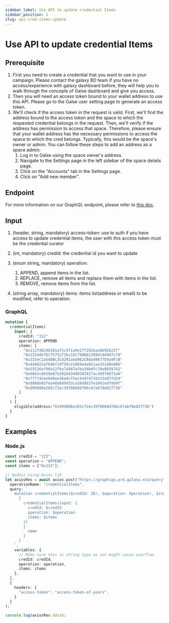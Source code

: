 ```yaml
---
sidebar_label: Use API to update credential Items
sidebar_position: 1
slug: api-cred-items-update
---
```

# Use API to update credential Items

## Prerequisite

1. First you need to create a credential that you want to use in your campaign. Please contact the galaxy BD team if you have no access/experience with galaxy dashboard before, they will help you to walk through the concepts of Galxe dashboard and give you access.
2. Then you will need an access token bound to your wallet address to use this API. Please go to the Galxe user setting page to generate an access token.
3. We'll check if the access token in the request is valid. First, we'll find the address bound to the access token and the space to which the requested credential belongs in the request. Then, we'll verify if the address has permission to access that space. Therefore, please ensure that your wallet address has the necessary permissions to access the space to which the cred belongs. Typically, this would be the space's owner or admin. You can follow these steps to add an address as a space admin:
   1. Log in to Galxe using the space owner's address.
   2. Navigate to the Settings page in the left sidebar of the space details page.
   3. Click on the "Accounts" tab in the Settings page.
   4. Click on "Add new member".

## Endpoint

For more information on our GraphQL endpoint, please refer to [this doc](../6-graphql-api/overview.md).

## Input

1. (header, string, mandatory) access-token: use to auth if you have access to update credential items, the user with this access token must be the credential curator
2. (int, mandatory) credId: the credential id you want to update
3. (enum string, mandatory) operation:

   1. APPEND, append items in the list.
   2. REPLACE, remove all items and replace them with items in the list.
   3. REMOVE, remove items from the list.
4. (string array, mandatory) items: items list(address or email) to be modified, refer to operation.

### GraphQL

```graphql
mutation {
  credentialItems(
    input: {
      credId: "312"
      operation: APPEND
      items: [
        "0x111fd6240381af2c5f1a9e27f282bae8b92b257"
        "0x222dde76Cf5752f2bc1DC798BA1369dcA49d7c79"
        "0x333eC1a5d0BC3C4291aeb962CBda49677E9a9FcB"
        "0x444022af64bfc0f59ce1069e4ab51aa15148e60b"
        "0x55526ef96b12fba7a507afba39bdfc78e0039742"
        "0x6662c6b59e87b302b43400303427acd50f8071e6"
        "0x777742ee649ee36edcf5ac9a97df34333a97fd24"
        "0x8886b92fda46b8d9d33ca28d8837e1661edf8b97"
        "0x999886e265cf2ec39f8868d7b6c67ab78e027736"
      ]
    }
  ) {
    eligible(address:"0x999886e265cf2ec39f8868d7b6c67ab78e027736")
  }
}
```

## Examples

### Node.js

```typescript
const credId = "123";
const operation = "APPEND";
const items = ["0x123"];

// Nodejs using Axios lib
let axiosRes = await axios.post("https://graphigo.prd.galaxy.eco/query", {
  operationName: "credentialItems",
  query: `
    mutation credentialItems($credId: ID!, $operation: Operation!, $items: [String!]!) 
      { 
        credentialItems(input: { 
          credId: $credId 
          operation: $operation 
          items: $items 
        }) 
        { 
          name 
        } 
      }
    `,
    variables: {
      // Make sure this is string type as int might cause overflow
      credId: credId,
      operation: operation,
      items: items
    },
  },
  {
    headers: {
      "access-token": "access-token-of-yours",
    }
  }
);

console.log(axiosRes.data);
```